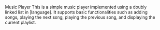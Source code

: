 Music Player
This is a simple music player implemented using a doubly linked list in [language]. It supports basic functionalities such as adding songs, playing the next song, playing the previous song, and displaying the current playlist.
